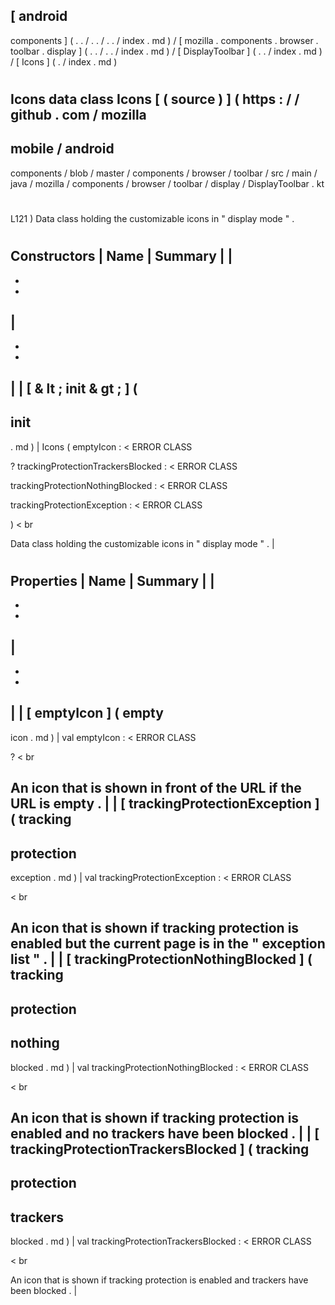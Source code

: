 [
android
-
components
]
(
.
.
/
.
.
/
.
.
/
index
.
md
)
/
[
mozilla
.
components
.
browser
.
toolbar
.
display
]
(
.
.
/
.
.
/
index
.
md
)
/
[
DisplayToolbar
]
(
.
.
/
index
.
md
)
/
[
Icons
]
(
.
/
index
.
md
)
#
Icons
data
class
Icons
[
(
source
)
]
(
https
:
/
/
github
.
com
/
mozilla
-
mobile
/
android
-
components
/
blob
/
master
/
components
/
browser
/
toolbar
/
src
/
main
/
java
/
mozilla
/
components
/
browser
/
toolbar
/
display
/
DisplayToolbar
.
kt
#
L121
)
Data
class
holding
the
customizable
icons
in
"
display
mode
"
.
#
#
#
Constructors
|
Name
|
Summary
|
|
-
-
-
|
-
-
-
|
|
[
&
lt
;
init
&
gt
;
]
(
-
init
-
.
md
)
|
Icons
(
emptyIcon
:
<
ERROR
CLASS
>
?
trackingProtectionTrackersBlocked
:
<
ERROR
CLASS
>
trackingProtectionNothingBlocked
:
<
ERROR
CLASS
>
trackingProtectionException
:
<
ERROR
CLASS
>
)
<
br
>
Data
class
holding
the
customizable
icons
in
"
display
mode
"
.
|
#
#
#
Properties
|
Name
|
Summary
|
|
-
-
-
|
-
-
-
|
|
[
emptyIcon
]
(
empty
-
icon
.
md
)
|
val
emptyIcon
:
<
ERROR
CLASS
>
?
<
br
>
An
icon
that
is
shown
in
front
of
the
URL
if
the
URL
is
empty
.
|
|
[
trackingProtectionException
]
(
tracking
-
protection
-
exception
.
md
)
|
val
trackingProtectionException
:
<
ERROR
CLASS
>
<
br
>
An
icon
that
is
shown
if
tracking
protection
is
enabled
but
the
current
page
is
in
the
"
exception
list
"
.
|
|
[
trackingProtectionNothingBlocked
]
(
tracking
-
protection
-
nothing
-
blocked
.
md
)
|
val
trackingProtectionNothingBlocked
:
<
ERROR
CLASS
>
<
br
>
An
icon
that
is
shown
if
tracking
protection
is
enabled
and
no
trackers
have
been
blocked
.
|
|
[
trackingProtectionTrackersBlocked
]
(
tracking
-
protection
-
trackers
-
blocked
.
md
)
|
val
trackingProtectionTrackersBlocked
:
<
ERROR
CLASS
>
<
br
>
An
icon
that
is
shown
if
tracking
protection
is
enabled
and
trackers
have
been
blocked
.
|
